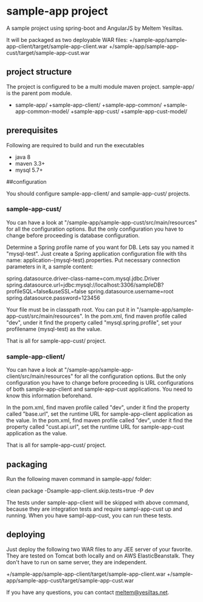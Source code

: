 # sample-app project
A sample project using spring-boot and AngularJS by Meltem Yesiltas. 

It will be packaged as two deployable WAR files:
+/sample-app/sample-app-client/target/sample-app-client.war
+/sample-app/sample-app-cust/target/sample-app-cust.war

## project structure
The project is configured to be a multi module maven project. sample-app/ is the parent pom module.

+ sample-app/
  +sample-app-client/
  +sample-app-common/
  +sample-app-common-model/
  +sample-app-cust/
  +sample-app-cust-model/

## prerequisites
Following are required to build and run the executables

+ java 8
+ maven 3.3+
+ mysql 5.7+ 

##configuration

You should configure sample-app-client/ and sample-app-cust/ projects.


### sample-app-cust/

You can have a look at "/sample-app/sample-app-cust/src/main/resources" for all the configuration options.
But the only configuration you have to change before proceeding is database configuration.

Determine a Spring profile name of you want for DB. Lets say you named it "mysql-test". 
Just create a Spring application configuration file with tihs name: application-{mysql-test}.properties.
Put necessary connection parameters in it, a sample content:

spring.datasource.driver-class-name=com.mysql.jdbc.Driver
spring.datasource.url=jdbc:mysql://localhost:3306/sampleDB?profileSQL=false&useSSL=false
spring.datasource.username=root
spring.datasource.password=123456

Your file must be in classpath root. You can put it in "/sample-app/sample-app-cust/src/main/resources". 
In the pom.xml, find maven profile called "dev", under it find the property called "mysql.spring.profile", set your profilename (mysql-test)
as the value.

That is all for sample-app-cust/ project.

### sample-app-client/
You can have a look at "/sample-app/sample-app-client/src/main/resources" for all the configuration options.
But the only configuration you have to change before proceeding is URL configurations of both sample-app-client and sample-app-cust applications.
You need to know this information beforehand.

In the pom.xml, find maven profile called "dev", under it find the property called "base.url", set the runtime URL for sample-app-client application as the value.
In the pom.xml, find maven profile called "dev", under it find the property called "cust.api.url", set the runtime URL for sample-app-cust application as the value.

That is all for sample-app-cust/ project.

## packaging

Run the following maven command in sample-app/ folder:

clean package -Dsample-app-client.skip.tests=true -P dev

The tests under sample-app-client will be skipped with above command, because they are integration tests and require sampl-app-cust up and running.
When you have sampl-app-cust, you can run these tests.

## deploying

Just deploy the following two WAR files to any JEE server of your favorite.
They are tested on Tomcat both locally and on AWS ElasticBeanstalk. They don't have to run on same server, they are independent.

+/sample-app/sample-app-client/target/sample-app-client.war
+/sample-app/sample-app-cust/target/sample-app-cust.war

If you have any questions, you can contact meltem@yesiltas.net. 
